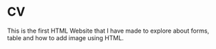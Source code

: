 # CV
This is the first HTML Website that I have made to explore about forms, table and how to add image using HTML.
